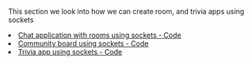 This section we look into how we can create room, and trivia apps using sockets
<li>
    <a href="https://github.com/MathuraMG/IMA-Low-Res-Connections-Lab/tree/master/Fall2020/Week_09|More_with_Sockets/Chat_App_With_Rooms"
        target="_blank">
        Chat application with rooms using sockets - Code
    </a>
</li>
<li>
    <a href="https://github.com/MathuraMG/IMA-Low-Res-Connections-Lab/tree/master/Fall2020/Week_09|More_with_Sockets/Comm_Board"
        target="_blank">
    Community board using sockets - Code
    </a>
</li>  
<li>
    <a href="https://github.com/MathuraMG/IMA-Low-Res-Connections-Lab/tree/master/Fall2020/Week_09|More_with_Sockets/Trivia_App"
        target="_blank">
    Trivia app using sockets - Code
    </a>
</li>
